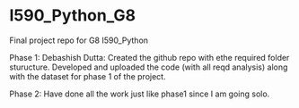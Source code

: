 # I590_Python_G8
Final project repo for G8 I590_Python

Phase 1:
Debashish Dutta: Created the github repo with ethe required folder sturucture. Developed and uploaded the code (with all reqd analysis) along with the dataset for phase 1 of the project.

Phase 2:
Have done all the work just like phase1 since I am going solo.
